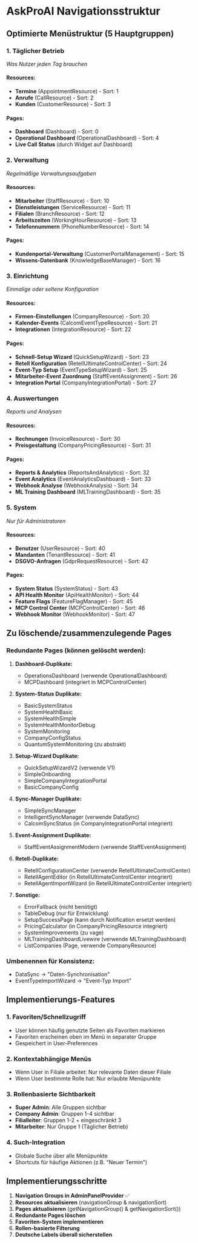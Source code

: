 # AskProAI Navigationsstruktur

## Optimierte Menüstruktur (5 Hauptgruppen)

### 1. **Täglicher Betrieb** 
*Was Nutzer jeden Tag brauchen*

#### Resources:
- **Termine** (AppointmentResource) - Sort: 1
- **Anrufe** (CallResource) - Sort: 2
- **Kunden** (CustomerResource) - Sort: 3

#### Pages:
- **Dashboard** (Dashboard) - Sort: 0
- **Operational Dashboard** (OperationalDashboard) - Sort: 4
- **Live Call Status** (durch Widget auf Dashboard)

### 2. **Verwaltung**
*Regelmäßige Verwaltungsaufgaben*

#### Resources:
- **Mitarbeiter** (StaffResource) - Sort: 10
- **Dienstleistungen** (ServiceResource) - Sort: 11
- **Filialen** (BranchResource) - Sort: 12
- **Arbeitszeiten** (WorkingHourResource) - Sort: 13
- **Telefonnummern** (PhoneNumberResource) - Sort: 14

#### Pages:
- **Kundenportal-Verwaltung** (CustomerPortalManagement) - Sort: 15
- **Wissens-Datenbank** (KnowledgeBaseManager) - Sort: 16

### 3. **Einrichtung**
*Einmalige oder seltene Konfiguration*

#### Resources:
- **Firmen-Einstellungen** (CompanyResource) - Sort: 20
- **Kalender-Events** (CalcomEventTypeResource) - Sort: 21
- **Integrationen** (IntegrationResource) - Sort: 22

#### Pages:
- **Schnell-Setup Wizard** (QuickSetupWizard) - Sort: 23
- **Retell Konfiguration** (RetellUltimateControlCenter) - Sort: 24
- **Event-Typ Setup** (EventTypeSetupWizard) - Sort: 25
- **Mitarbeiter-Event Zuordnung** (StaffEventAssignment) - Sort: 26
- **Integration Portal** (CompanyIntegrationPortal) - Sort: 27

### 4. **Auswertungen**
*Reports und Analysen*

#### Resources:
- **Rechnungen** (InvoiceResource) - Sort: 30
- **Preisgestaltung** (CompanyPricingResource) - Sort: 31

#### Pages:
- **Reports & Analytics** (ReportsAndAnalytics) - Sort: 32
- **Event Analytics** (EventAnalyticsDashboard) - Sort: 33
- **Webhook Analyse** (WebhookAnalysis) - Sort: 34
- **ML Training Dashboard** (MLTrainingDashboard) - Sort: 35

### 5. **System**
*Nur für Administratoren*

#### Resources:
- **Benutzer** (UserResource) - Sort: 40
- **Mandanten** (TenantResource) - Sort: 41
- **DSGVO-Anfragen** (GdprRequestResource) - Sort: 42

#### Pages:
- **System Status** (SystemStatus) - Sort: 43
- **API Health Monitor** (ApiHealthMonitor) - Sort: 44
- **Feature Flags** (FeatureFlagManager) - Sort: 45
- **MCP Control Center** (MCPControlCenter) - Sort: 46
- **Webhook Monitor** (WebhookMonitor) - Sort: 47

## Zu löschende/zusammenzulegende Pages

### Redundante Pages (können gelöscht werden):
1. **Dashboard-Duplikate:**
   - OperationsDashboard (verwende OperationalDashboard)
   - MCPDashboard (integriert in MCPControlCenter)
   
2. **System-Status Duplikate:**
   - BasicSystemStatus
   - SystemHealthBasic
   - SystemHealthSimple
   - SystemHealthMonitorDebug
   - SystemMonitoring
   - CompanyConfigStatus
   - QuantumSystemMonitoring (zu abstrakt)
   
3. **Setup-Wizard Duplikate:**
   - QuickSetupWizardV2 (verwende V1)
   - SimpleOnboarding
   - SimpleCompanyIntegrationPortal
   - BasicCompanyConfig
   
4. **Sync-Manager Duplikate:**
   - SimpleSyncManager
   - IntelligentSyncManager (verwende DataSync)
   - CalcomSyncStatus (in CompanyIntegrationPortal integriert)
   
5. **Event-Assignment Duplikate:**
   - StaffEventAssignmentModern (verwende StaffEventAssignment)
   
6. **Retell-Duplikate:**
   - RetellConfigurationCenter (verwende RetellUltimateControlCenter)
   - RetellAgentEditor (in RetellUltimateControlCenter integriert)
   - RetellAgentImportWizard (in RetellUltimateControlCenter integriert)
   
7. **Sonstige:**
   - ErrorFallback (nicht benötigt)
   - TableDebug (nur für Entwicklung)
   - SetupSuccessPage (kann durch Notification ersetzt werden)
   - PricingCalculator (in CompanyPricingResource integriert)
   - SystemImprovements (zu vage)
   - MLTrainingDashboardLivewire (verwende MLTrainingDashboard)
   - ListCompanies (Page, verwende CompanyResource)

### Umbenennen für Konsistenz:
- DataSync → "Daten-Synchronisation"
- EventTypeImportWizard → "Event-Typ Import"

## Implementierungs-Features

### 1. **Favoriten/Schnellzugriff**
- User können häufig genutzte Seiten als Favoriten markieren
- Favoriten erscheinen oben im Menü in separater Gruppe
- Gespeichert in User-Preferences

### 2. **Kontextabhängige Menüs**
- Wenn User in Filiale arbeitet: Nur relevante Daten dieser Filiale
- Wenn User bestimmte Rolle hat: Nur erlaubte Menüpunkte

### 3. **Rollenbasierte Sichtbarkeit**
- **Super Admin**: Alle Gruppen sichtbar
- **Company Admin**: Gruppen 1-4 sichtbar
- **Filialleiter**: Gruppen 1-2 + eingeschränkt 3
- **Mitarbeiter**: Nur Gruppe 1 (Täglicher Betrieb)

### 4. **Such-Integration**
- Globale Suche über alle Menüpunkte
- Shortcuts für häufige Aktionen (z.B. "Neuer Termin")

## Implementierungsschritte

1. **Navigation Groups in AdminPanelProvider** ✅
2. **Resources aktualisieren** (navigationGroup & navigationSort)
3. **Pages aktualisieren** (getNavigationGroup() & getNavigationSort())
4. **Redundante Pages löschen**
5. **Favoriten-System implementieren**
6. **Rollen-basierte Filterung**
7. **Deutsche Labels überall sicherstellen**